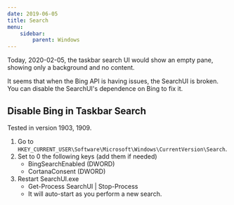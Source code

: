 ```yaml
---
date: 2019-06-05
title: Search
menu:
    sidebar:
        parent: Windows
---
```


Today, 2020-02-05, the taskbar search UI would show an empty pane, showing only a background and no content.

It seems that when the Bing API is having issues, the SearchUI is broken. You can disable the SearchUI's dependence on Bing to fix it.


## Disable Bing in Taskbar Search
Tested in version 1903, 1909.

1. Go to `HKEY_CURRENT_USER\Software\Microsoft\Windows\CurrentVersion\Search`.
2. Set to 0 the following keys (add them if needed)
    - BingSearchEnabled (DWORD)
    - CortanaConsent (DWORD)
3. Restart SearchUI.exe
	+ Get-Process SearchUI | Stop-Process
	+ It will auto-start as you perform a new search.